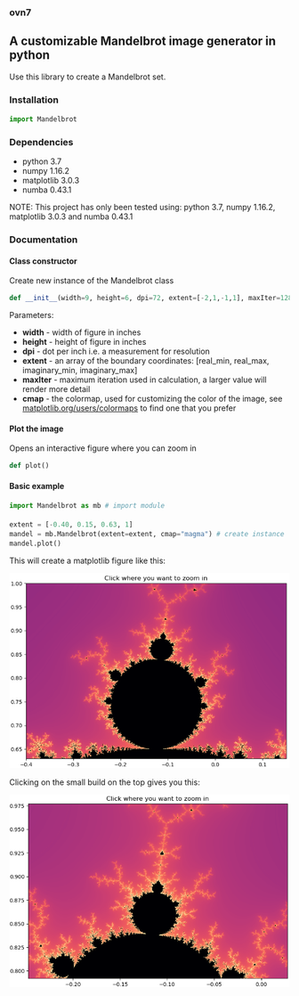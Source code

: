 ### ovn7

## A customizable Mandelbrot image generator in python

Use this library to create a Mandelbrot set.

### Installation

```python
import Mandelbrot
```

### Dependencies
- python 3.7
- numpy 1.16.2
- matplotlib 3.0.3
- numba 0.43.1

NOTE: This project has only been tested using: python 3.7, numpy 1.16.2, matplotlib 3.0.3 and numba 0.43.1

### Documentation

#### Class constructor
Create new instance of the Mandelbrot class
```python
def __init__(width=9, height=6, dpi=72, extent=[-2,1,-1,1], maxIter=128, cmap="cubehelix", zoom=2):
```
Parameters:
 - **width** - width of figure in inches
 - **height** - height of figure in inches
 - **dpi** - dot per inch i.e. a measurement for resolution
 - **extent** - an array of the boundary coordinates: [real_min, real_max, imaginary_min, imaginary_max]
 - **maxIter** - maximum iteration used in calculation, a larger value will render more detail
 - **cmap** - the colormap, used for customizing the color of the image, see [matplotlib.org/users/colormaps](https://matplotlib.org/users/colormaps.html) to find one that you prefer

#### Plot the image
Opens an interactive figure where you can zoom in
```python
def plot()
```

#### Basic example

```python
import Mandelbrot as mb # import module

extent = [-0.40, 0.15, 0.63, 1]
mandel = mb.Mandelbrot(extent=extent, cmap="magma") # create instance
mandel.plot()
```
This will create a matplotlib figure like this:  

![image1](images/image1.png)  

Clicking on the small build on the top gives you this:  

![image2](images/image2.png)  
